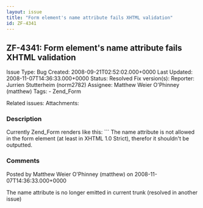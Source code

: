 ```yaml
---
layout: issue
title: "Form element's name attribute fails XHTML validation"
id: ZF-4341
---
```


ZF-4341: Form element's name attribute fails XHTML validation
-------------------------------------------------------------

 Issue Type: Bug Created: 2008-09-21T02:52:02.000+0000 Last Updated: 2008-11-07T14:36:33.000+0000 Status: Resolved Fix version(s): 
 Reporter:  Jurrien Stutterheim (norm2782)  Assignee:  Matthew Weier O'Phinney (matthew)  Tags: - Zend\_Form
 
 Related issues: 
 Attachments: 
### Description

Currently Zend\_Form renders like this: ``` The name attribute is not allowed in the form element (at least in XHTML 1.0 Strict), therefor it shouldn't be outputted.

 

 

### Comments

Posted by Matthew Weier O'Phinney (matthew) on 2008-11-07T14:36:33.000+0000

The name attribute is no longer emitted in current trunk (resolved in another issue)

 

 